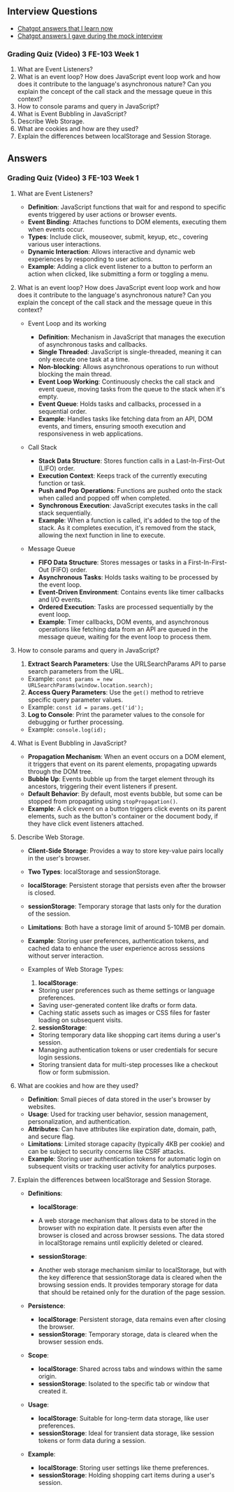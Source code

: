 ## Interview Questions

- [Chatgpt answers that I learn now](https://docs.google.com/document/d/11dg2QV8ev8at5TvSK199dvA6DQApNG0501rnvAwmwtA/edit?tab=t.gei4ufz2he0n)
- [Chatgpt answers I gave during the mock interview](#answers)

### Grading Quiz (Video) 3 FE-103 Week 1

1. What are Event Listeners?
2. What is an event loop? How does JavaScript event loop work and how does it contribute to the language's asynchronous nature? Can you explain the concept of the call stack and the message queue in this context?
3. How to console params and query in JavaScript?
4. What is Event Bubbling in JavaScript?
5. Describe Web Storage.
6. What are cookies and how are they used?
7. Explain the differences between localStorage and Session Storage.

## Answers

### Grading Quiz (Video) 3 FE-103 Week 1

1. What are Event Listeners?
   - **Definition**: JavaScript functions that wait for and respond to specific events triggered by user actions or browser events.
   - **Event Binding**: Attaches functions to DOM elements, executing them when events occur.
   - **Types**: Include click, mouseover, submit, keyup, etc., covering various user interactions.
   - **Dynamic Interaction**: Allows interactive and dynamic web experiences by responding to user actions.
   - **Example**: Adding a click event listener to a button to perform an action when clicked, like submitting a form or toggling a menu.
2. What is an event loop? How does JavaScript event loop work and how does it contribute to the language's asynchronous nature? Can you explain the concept of the call stack and the message queue in this context?

   - Event Loop and its working
     - **Definition**: Mechanism in JavaScript that manages the execution of asynchronous tasks and callbacks.
     - **Single Threaded**: JavaScript is single-threaded, meaning it can only execute one task at a time.
     - **Non-blocking**: Allows asynchronous operations to run without blocking the main thread.
     - **Event Loop Working**: Continuously checks the call stack and event queue, moving tasks from the queue to the stack when it's empty.
     - **Event Queue**: Holds tasks and callbacks, processed in a sequential order.
     - **Example**: Handles tasks like fetching data from an API, DOM events, and timers, ensuring smooth execution and responsiveness in web applications.
   - Call Stack

     - **Stack Data Structure**: Stores function calls in a Last-In-First-Out (LIFO) order.
     - **Execution Context**: Keeps track of the currently executing function or task.
     - **Push and Pop Operations**: Functions are pushed onto the stack when called and popped off when completed.
     - **Synchronous Execution**: JavaScript executes tasks in the call stack sequentially.
     - **Example**: When a function is called, it's added to the top of the stack. As it completes execution, it's removed from the stack, allowing the next function in line to execute.

   - Message Queue

     - **FIFO Data Structure**: Stores messages or tasks in a First-In-First-Out (FIFO) order.
     - **Asynchronous Tasks**: Holds tasks waiting to be processed by the event loop.
     - **Event-Driven Environment**: Contains events like timer callbacks and I/O events.
     - **Ordered Execution**: Tasks are processed sequentially by the event loop.
     - **Example**: Timer callbacks, DOM events, and asynchronous operations like fetching data from an API are queued in the message queue, waiting for the event loop to process them.

3. How to console params and query in JavaScript?

   1. **Extract Search Parameters**: Use the URLSearchParams API to parse search parameters from the URL.

   - Example: `const params = new URLSearchParams(window.location.search);`

   2. **Access Query Parameters**: Use the `get()` method to retrieve specific query parameter values.

   - Example: `const id = params.get('id');`

   3. **Log to Console**: Print the parameter values to the console for debugging or further processing.

   - Example: `console.log(id);`

4. What is Event Bubbling in JavaScript?
   - **Propagation Mechanism**: When an event occurs on a DOM element, it triggers that event on its parent elements, propagating upwards through the DOM tree.
   - **Bubble Up**: Events bubble up from the target element through its ancestors, triggering their event listeners if present.
   - **Default Behavior**: By default, most events bubble, but some can be stopped from propagating using `stopPropagation()`.
   - **Example**: A click event on a button triggers click events on its parent elements, such as the button's container or the document body, if they have click event listeners attached.
5. Describe Web Storage.

   - **Client-Side Storage**: Provides a way to store key-value pairs locally in the user's browser.
   - **Two Types**: localStorage and sessionStorage.
   - **localStorage**: Persistent storage that persists even after the browser is closed.
   - **sessionStorage**: Temporary storage that lasts only for the duration of the session.
   - **Limitations**: Both have a storage limit of around 5-10MB per domain.
   - **Example**: Storing user preferences, authentication tokens, and cached data to enhance the user experience across sessions without server interaction.
   - Examples of Web Storage Types:

     1. **localStorage**:

     - Storing user preferences such as theme settings or language preferences.
     - Saving user-generated content like drafts or form data.
     - Caching static assets such as images or CSS files for faster loading on subsequent visits.

     2. **sessionStorage**:

     - Storing temporary data like shopping cart items during a user's session.
     - Managing authentication tokens or user credentials for secure login sessions.
     - Storing transient data for multi-step processes like a checkout flow or form submission.

6. What are cookies and how are they used?

   - **Definition**: Small pieces of data stored in the user's browser by websites.
   - **Usage**: Used for tracking user behavior, session management, personalization, and authentication.
   - **Attributes**: Can have attributes like expiration date, domain, path, and secure flag.
   - **Limitations**: Limited storage capacity (typically 4KB per cookie) and can be subject to security concerns like CSRF attacks.
   - **Example**: Storing user authentication tokens for automatic login on subsequent visits or tracking user activity for analytics purposes.

7. Explain the differences between localStorage and Session Storage.

   - **Definitions**:

     - **localStorage**:
     - A web storage mechanism that allows data to be stored in the browser with no expiration date. It persists even after the browser is closed and across browser sessions. The data stored in localStorage remains until explicitly deleted or cleared.

     - **sessionStorage**:
     - Another web storage mechanism similar to localStorage, but with the key difference that sessionStorage data is cleared when the browsing session ends. It provides temporary storage for data that should be retained only for the duration of the page session.

   - **Persistence**:

     - **localStorage**: Persistent storage, data remains even after closing the browser.
     - **sessionStorage**: Temporary storage, data is cleared when the browser session ends.

   - **Scope**:

     - **localStorage**: Shared across tabs and windows within the same origin.
     - **sessionStorage**: Isolated to the specific tab or window that created it.

   - **Usage**:

     - **localStorage**: Suitable for long-term data storage, like user preferences.
     - **sessionStorage**: Ideal for transient data storage, like session tokens or form data during a session.

   - **Example**:
     - **localStorage**: Storing user settings like theme preferences.
     - **sessionStorage**: Holding shopping cart items during a user's session.
